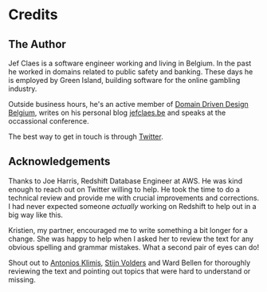 # Credits

## The Author

Jef Claes is a software engineer working and living in Belgium. In the past he worked in domains related to public safety and banking. These days he is employed by Green Island, building software for the online gambling industry.

Outside business hours, he's an active member of [Domain Driven Design Belgium](https://www.meetup.com/dddbelgium/), writes on his personal blog [jefclaes.be](http://jefclaes.be) and speaks at the occassional conference.

The best way to get in touch is through [Twitter](http://twitter.com/JefClaes).

## Acknowledgements

Thanks to Joe Harris, Redshift Database Engineer at AWS. He was kind enough to reach out on Twitter willing to help. He took the time to do a technical review and provide me with crucial improvements and corrections. I had never expected someone *actually* working on Redshift to help out in a big way like this.

Kristien, my partner, encouraged me to write something a bit longer for a change. She was happy to help when I asked her to review the text for any obvious spelling and grammar mistakes. What a second pair of eyes can do!

Shout out to [Antonios Klimis](https://twitter.com/antoniosklimis), [Stijn Volders](https://twitter.com/one75) and Ward Bellen for thoroughly reviewing the text and pointing out topics that were hard to understand or missing.